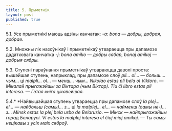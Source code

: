 ```yaml
---
title: 5. Прыметнік
layout: post
published: true
---
```



5.1. Усе прыметнікі маюць адзіны канчатак: *-a: bona* —
*добры, добрая, добрае.*

5.2. Множны лік назоўнікаў і прыметнікаў утвараецца пры дапамозе
дадатковага канчатка *-j*: *bona amiko* — *добры сябар,
bonaj amikoj* — *добрыя сябры.*

5.3. Ступені параўнання прыметнікаў утвараюцца даволі проста: вышэйшая
ступень, напрыклад, пры дапамозе слоў *pli... ol*... —
*больш.... чым...* ці *malpli... ol*... —
*менш... чым... Nikolao estas pli bela ol Viktoro*. — *Мікалай
прыгажэйшы за Віктара (чым Віктар). Tiu ĉi libro estas pli
interesa*. — *Гэтая кніга цікавейшая.*

5.4.* *Найвышэйшая ступень утвараецца пры дапамозе слоў *la plej...
el... —* *найбольш (самы)... з...* ці *la malplej...
el*... — *найменш (самы не-)... з... Minsk estas la plej
bela urbo de Belarusio*. — *Мінск* — *найпрыгажэйшы горад Беларусі. Vi
estas la malplej interesa el ĉiuj miaj amikoj*. — *Ты самы нецікавы з
усіх маіх сяброў.*
